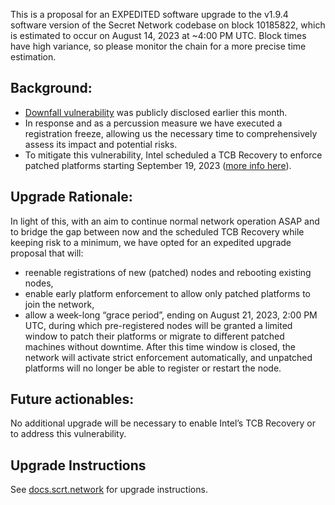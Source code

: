 This is a proposal for an EXPEDITED software upgrade to the v1.9.4 software version of the Secret Network codebase on block 10185822, which is estimated to occur on August 14, 2023 at ~4:00 PM UTC. Block times have high variance, so please monitor the chain for a more precise time estimation.

## Background:

- [Downfall vulnerability](https://downfall.page/) was publicly disclosed earlier this month.
- In response and as a percussion measure we have executed a registration freeze, allowing us the necessary time to comprehensively assess its impact and potential risks.
- To mitigate this vulnerability, Intel scheduled a TCB Recovery to enforce patched platforms starting September 19, 2023 ([more info here](https://www.intel.com/content/www/us/en/developer/articles/technical/software-security-guidance/resources/q3-2023-intel-tcb-recovery-guidance.html)).

## Upgrade Rationale:

In light of this, with an aim to continue normal network operation ASAP and to bridge the gap between now and the scheduled TCB Recovery while keeping risk to a minimum, we have opted for an expedited upgrade proposal that will:

- reenable registrations of new (patched) nodes and rebooting existing nodes,
- enable early platform enforcement to allow only patched platforms to join the network,
- allow a week-long “grace period”, ending on August 21, 2023, 2:00 PM UTC, during which pre-registered nodes will be granted a limited window to patch their platforms or migrate to different patched machines without downtime. After this time window is closed, the network will activate strict enforcement automatically, and unpatched platforms will no longer be able to register or restart the node.

## Future actionables:

No additional upgrade will be necessary to enable Intel’s TCB Recovery or to address this vulnerability.

## Upgrade Instructions

See [docs.scrt.network](https://docs.scrt.network/secret-network-documentation/infrastructure/upgrade-instructions/v1.9.4) for upgrade instructions.
